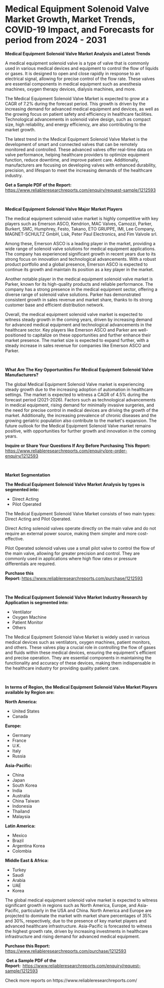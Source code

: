 <p><h1>Medical Equipment Solenoid Valve Market Growth, Market Trends, COVID-19 Impact, and Forecasts for period from 2024 - 2031</h1></p><p><strong>Medical Equipment Solenoid Valve Market Analysis and Latest Trends</strong></p>
<p><p>A medical equipment solenoid valve is a type of valve that is commonly used in various medical devices and equipment to control the flow of liquids or gases. It is designed to open and close rapidly in response to an electrical signal, allowing for precise control of the flow rate. These valves are essential components in medical equipment such as anesthesia machines, oxygen therapy devices, dialysis machines, and more.</p><p>The Medical Equipment Solenoid Valve Market is expected to grow at a CAGR of 7.2% during the forecast period. This growth is driven by the increasing demand for advanced medical equipment and devices, as well as the growing focus on patient safety and efficiency in healthcare facilities. Technological advancements in solenoid valve design, such as compact size, high reliability, and energy efficiency, are also contributing to the market growth.</p><p>The latest trend in the Medical Equipment Solenoid Valve Market is the development of smart and connected valves that can be remotely monitored and controlled. These advanced valves offer real-time data on valve performance, helping healthcare providers to optimize equipment function, reduce downtime, and improve patient care. Additionally, manufacturers are focusing on developing valves with enhanced durability, precision, and lifespan to meet the increasing demands of the healthcare industry.</p></p>
<p><strong>Get a Sample PDF of the Report:&nbsp;</strong> <a href="https://www.reliableresearchreports.com/enquiry/request-sample/1212593">https://www.reliableresearchreports.com/enquiry/request-sample/1212593</a></p>
<p>&nbsp;</p>
<p><strong>Medical Equipment Solenoid Valve Major Market Players</strong></p>
<p><p>The medical equipment solenoid valve market is highly competitive with key players such as Emerson ASCO, Kendrion, MAC Valves, Camozzi, Parker, Burkert, SMC, Humphrey, Festo, Takano, ETO GRUPPE, IMI, Lee Company, MAGNET-SCHULTZ GmbH, Lisk, Peter Paul Electronics, and Fim Valvole srl. </p><p>Among these, Emerson ASCO is a leading player in the market, providing a wide range of solenoid valve solutions for medical equipment applications. The company has experienced significant growth in recent years due to its strong focus on innovation and technological advancements. With a robust product portfolio and a global presence, Emerson ASCO is expected to continue its growth and maintain its position as a key player in the market.</p><p>Another notable player in the medical equipment solenoid valve market is Parker, known for its high-quality products and reliable performance. The company has a strong presence in the medical equipment sector, offering a diverse range of solenoid valve solutions. Parker has demonstrated consistent growth in sales revenue and market share, thanks to its strong customer base and efficient distribution network.</p><p>Overall, the medical equipment solenoid valve market is expected to witness steady growth in the coming years, driven by increasing demand for advanced medical equipment and technological advancements in the healthcare sector. Key players like Emerson ASCO and Parker are well-positioned to capitalize on these opportunities and further enhance their market presence. The market size is expected to expand further, with a steady increase in sales revenue for companies like Emerson ASCO and Parker.</p></p>
<p>&nbsp;</p>
<p><strong>What Are The Key Opportunities For Medical Equipment Solenoid Valve Manufacturers?</strong></p>
<p><p>The global Medical Equipment Solenoid Valve market is experiencing steady growth due to the increasing adoption of automation in healthcare settings. The market is expected to witness a CAGR of 4.5% during the forecast period (2021-2026). Factors such as technological advancements in medical equipment, rising demand for minimally invasive surgeries, and the need for precise control in medical devices are driving the growth of the market. Additionally, the increasing prevalence of chronic diseases and the growing geriatric population also contribute to the market's expansion. The future outlook for the Medical Equipment Solenoid Valve market remains positive, with opportunities for further growth and innovation in the coming years.</p></p>
<p><strong>Inquire or Share Your Questions If Any Before Purchasing This Report:</strong> <a href="https://www.reliableresearchreports.com/enquiry/pre-order-enquiry/1212593">https://www.reliableresearchreports.com/enquiry/pre-order-enquiry/1212593</a></p>
<p>&nbsp;</p>
<p><strong>Market Segmentation</strong></p>
<p><strong>The Medical Equipment Solenoid Valve Market Analysis by types is segmented into:</strong></p>
<p><ul><li>Direct Acting</li><li>Pilot Operated</li></ul></p>
<p><p>The Medical Equipment Solenoid Valve Market consists of two main types: Direct Acting and Pilot Operated. </p><p>Direct Acting solenoid valves operate directly on the main valve and do not require an external power source, making them simpler and more cost-effective. </p><p>Pilot Operated solenoid valves use a small pilot valve to control the flow of the main valve, allowing for greater precision and control. They are commonly used in applications where high flow rates or pressure differentials are required.</p></p>
<p><strong>Purchase this Report:&nbsp;</strong><a href="https://www.reliableresearchreports.com/purchase/1212593">https://www.reliableresearchreports.com/purchase/1212593</a></p>
<p>&nbsp;</p>
<p><strong>The Medical Equipment Solenoid Valve Market Industry Research by Application is segmented into:</strong></p>
<p><ul><li>Ventilator</li><li>Oxygen Machine</li><li>Patient Monitor</li><li>Others</li></ul></p>
<p><p>The Medical Equipment Solenoid Valve Market is widely used in various medical devices such as ventilators, oxygen machines, patient monitors, and others. These valves play a crucial role in controlling the flow of gases and fluids within these medical devices, ensuring the equipment's efficient and precise operation. They are essential components in maintaining the functionality and accuracy of these devices, making them indispensable in the healthcare industry for providing quality patient care.</p></p>
<p>&nbsp;</p>
<p><strong>In terms of Region, the Medical Equipment Solenoid Valve Market Players available by Region are:</strong></p>
<p>
    <p> <strong> North America: </strong>
        <ul>
            <li>United States</li>
            <li>Canada</li>
        </ul>
        </p> 
    <p> <strong> Europe: </strong>
        <ul>
            <li>Germany</li>
            <li>France</li>
            <li>U.K.</li>
            <li>Italy</li>
            <li>Russia</li>
        </ul>
        </p> 
    <p> <strong> Asia-Pacific: </strong>
        <ul>
            <li>China</li>
            <li>Japan</li>
            <li>South Korea</li>
            <li>India</li>
            <li>Australia</li>
            <li>China Taiwan</li>
            <li>Indonesia</li>
            <li>Thailand</li>
            <li>Malaysia</li>
        </ul>
        </p> 
    <p> <strong> Latin America: </strong>
        <ul>
            <li>Mexico</li>
            <li>Brazil</li>
            <li>Argentina Korea</li>
            <li>Colombia</li>
        </ul>
        </p> 
    <p> <strong> Middle East & Africa: </strong>
        <ul>
            <li>Turkey</li>
            <li>Saudi</li>
            <li>Arabia</li>
            <li>UAE</li>
            <li>Korea</li>
        </ul>
    </p>
    </p>
<p><p>The global medical equipment solenoid valve market is expected to witness significant growth in regions such as North America, Europe, and Asia-Pacific, particularly in the USA and China. North America and Europe are projected to dominate the market with market share percentages of 35% and 30%, respectively, due to the presence of key market players and advanced healthcare infrastructure. Asia-Pacific is forecasted to witness the highest growth rate, driven by increasing investments in healthcare infrastructure and rising demand for advanced medical equipment.</p></p>
<p><strong>Purchase this Report: </strong><a href="https://www.reliableresearchreports.com/purchase/1212593">https://www.reliableresearchreports.com/purchase/1212593</a></p>
<p>&nbsp;<strong>Get a Sample PDF of the Report:&nbsp;&nbsp;</strong><a href="https://www.reliableresearchreports.com/enquiry/request-sample/1212593">https://www.reliableresearchreports.com/enquiry/request-sample/1212593</a></p>
<p><strong></strong></p>
<p>Check more reports on https://www.reliableresearchreports.com/</p>